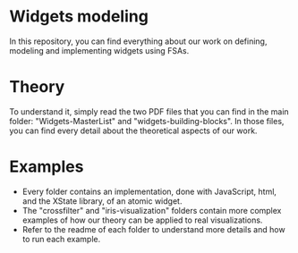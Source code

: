 # Widgets modeling 

In this repository, you can find everything about our work on defining, modeling and implementing widgets using FSAs. 

# Theory

To understand it, simply read the two PDF files that you can find in the main folder: "Widgets-MasterList" and "widgets-building-blocks". In those files, you can find every detail about the theoretical aspects of our work.

# Examples

- Every folder contains an implementation, done with JavaScript, html, and the XState library, of an atomic widget. 
- The "crossfilter" and "iris-visualization" folders contain more complex examples of how our theory can be applied to real visualizations.
-	Refer to the readme of each folder to understand more details and how to run each example.

